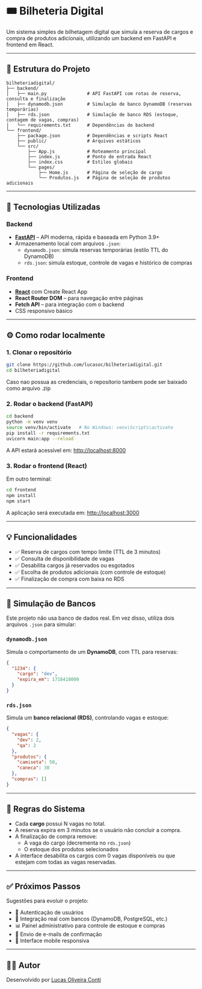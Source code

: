# 🎟️ Bilheteria Digital

Um sistema simples de bilhetagem digital que simula a reserva de cargos e compra de produtos adicionais, utilizando um backend em FastAPI e frontend em React.

---

## 📁 Estrutura do Projeto

```
bilheteriadigital/
├── backend/
│   ├── main.py               # API FastAPI com rotas de reserva, consulta e finalização
│   ├── dynamodb.json         # Simulação de banco DynamoDB (reservas temporárias)
│   ├── rds.json              # Simulação de banco RDS (estoque, contagem de vagas, compras)
│   └── requirements.txt      # Dependências do backend
└── frontend/
    ├── package.json          # Dependências e scripts React
    ├── public/               # Arquivos estáticos
    └── src/
        ├── App.js            # Roteamento principal
        ├── index.js          # Ponto de entrada React
        ├── index.css         # Estilos globais
        └── pages/
            ├── Home.js       # Página de seleção de cargo
            └── Produtos.js   # Página de seleção de produtos adicionais
```

---

## 🚀 Tecnologias Utilizadas

### Backend
- **[FastAPI](https://fastapi.tiangolo.com/)** – API moderna, rápida e baseada em Python 3.9+
- Armazenamento local com arquivos `.json`:
  - `dynamodb.json`: simula reservas temporárias (estilo TTL do DynamoDB)
  - `rds.json`: simula estoque, controle de vagas e histórico de compras

### Frontend
- **[React](https://reactjs.org/)** com Create React App
- **React Router DOM** – para navegação entre páginas
- **Fetch API** – para integração com o backend
- CSS responsivo básico

---

## ⚙️ Como rodar localmente

### 1. Clonar o repositório

```bash
git clone https://github.com/lucasoc/bilheteriadigital.git
cd bilheteriadigital
```
Caso nao possua as credenciais, o repositorio tambem pode ser baixado como arquivo .zip

### 2. Rodar o backend (FastAPI)

```bash
cd backend
python -m venv venv
source venv/bin/activate   # No Windows: venv\Scripts\activate
pip install -r requirements.txt
uvicorn main:app --reload
```

A API estará acessível em: [http://localhost:8000](http://localhost:8000)

### 3. Rodar o frontend (React)

Em outro terminal:

```bash
cd frontend
npm install
npm start
```

A aplicação será executada em: [http://localhost:3000](http://localhost:3000)

---

## 💡 Funcionalidades

- ✅ Reserva de cargos com tempo limite (TTL de 3 minutos)
- ✅ Consulta de disponibilidade de vagas
- ✅ Desabilita cargos já reservados ou esgotados
- ✅ Escolha de produtos adicionais (com controle de estoque)
- ✅ Finalização de compra com baixa no RDS

---

## 🧪 Simulação de Bancos

Este projeto não usa banco de dados real. Em vez disso, utiliza dois arquivos `.json` para simular:

### `dynamodb.json`
Simula o comportamento de um **DynamoDB**, com TTL para reservas:
```json
{
  "1234": {
    "cargo": "dev",
    "expira_em": 1718418000
  }
}
```

### `rds.json`
Simula um **banco relacional (RDS)**, controlando vagas e estoque:
```json
{
  "vagas": {
    "dev": 2,
    "qa": 2
  },
  "produtos": {
    "camiseta": 50,
    "caneca": 30
  },
  "compras": []
}
```

---

## 📌 Regras do Sistema

- Cada **cargo** possui N vagas no total.
- A reserva expira em 3 minutos se o usuário não concluir a compra.
- A finalização de compra remove:
  - A vaga do cargo (decrementa no `rds.json`)
  - O estoque dos produtos selecionados
- A interface desabilita os cargos com 0 vagas disponíveis ou que estejam com todas as vagas reservadas.

---

## ✅ Próximos Passos

Sugestões para evoluir o projeto:

- 🔐 Autenticação de usuários
- 💾 Integração real com bancos (DynamoDB, PostgreSQL, etc.)
- 📊 Painel administrativo para controle de estoque e compras
- 📧 Envio de e-mails de confirmação
- 📱 Interface mobile responsiva

---

## 🧑‍💻 Autor

Desenvolvido por [Lucas Oliveira Conti](https://github.com/lucasoc)
